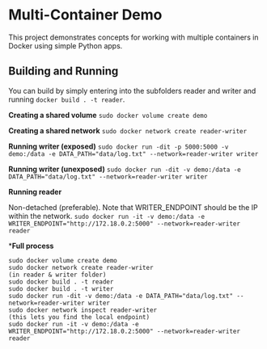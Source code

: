 # Multi-Container Demo

This project demonstrates concepts for working with multiple containers in Docker using simple Python apps.

## Building and Running

You can build by simply entering into the subfolders reader and writer and running `docker build . -t reader`.

**Creating a shared volume**
```sudo docker volume create demo```

**Creating a shared network**
```sudo docker network create reader-writer```

**Running writer (exposed)**
```sudo docker run -dit -p 5000:5000 -v demo:/data -e DATA_PATH="data/log.txt" --network=reader-writer writer```

**Running writer (unexposed)**
```sudo docker run -dit -v demo:/data -e DATA_PATH="data/log.txt" --network=reader-writer writer```

**Running reader**

Non-detached (preferable). Note that WRITER_ENDPOINT should be the IP within the network.
```sudo docker run -it -v demo:/data -e WRITER_ENDPOINT="http://172.18.0.2:5000" --network=reader-writer reader```

***Full process**
```
sudo docker volume create demo
sudo docker network create reader-writer
(in reader & writer folder)
sudo docker build . -t reader
sudo docker build . -t writer
sudo docker run -dit -v demo:/data -e DATA_PATH="data/log.txt" --network=reader-writer writer
sudo docker network inspect reader-writer
(this lets you find the local endpoint)
sudo docker run -it -v demo:/data -e WRITER_ENDPOINT="http://172.18.0.2:5000" --network=reader-writer reader
```